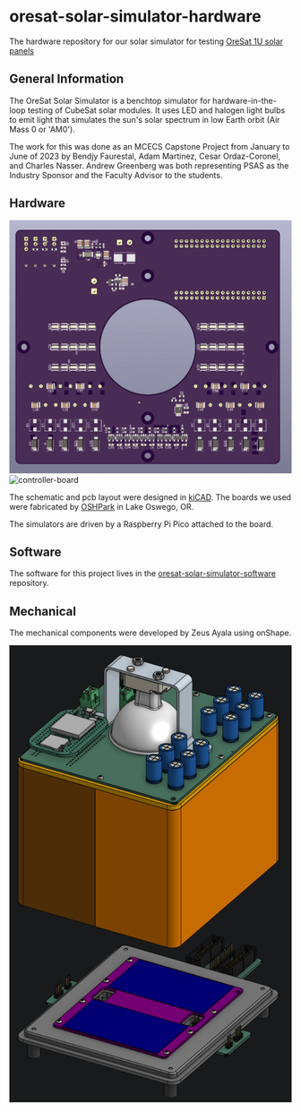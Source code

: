 # oresat-solar-simulator-hardware

The hardware repository for our solar simulator for testing [OreSat 1U solar panels](https://github.com/oresat/oresat-solar-hardware)

## General Information

The OreSat Solar Simulator is a benchtop simulator for hardware-in-the-loop testing of CubeSat solar modules. It uses LED and halogen light bulbs to emit light that simulates the sun's solar spectrum in low Earth orbit (Air Mass 0 or 'AM0').

The work for this was done as an MCECS Capstone Project from January to June of 2023 by Bendjy Faurestal, Adam Martinez, Cesar Ordaz-Coronel, and Charles Nasser. Andrew Greenberg was both representing PSAS as the Industry Sponsor and the Faculty Advisor to the students.

## Hardware

![boardlayout](board-render.png)
![controller-board](oresat.github.io/oresat-soloar-simulator-hardware/controller-board.png)

The schematic and pcb layout were designed in [kiCAD](https://www.kicad.org/download/). The boards we used were fabricated by [OSHPark](https://oshpark.com/) in Lake Oswego, OR.

The simulators are driven by a Raspberry Pi Pico attached to the board.

## Software

The software for this project lives in the [oresat-solar-simulator-software](https://github.com/oresat/oresat-solar-simulator-software) repository.

## Mechanical

The mechanical components were developed by Zeus Ayala using onShape.

![housing](housing-render.png)

